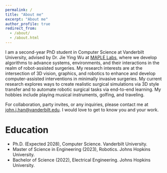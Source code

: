 ```yaml
---
permalink: /
title: "About me"
excerpt: "About me"
author_profile: true
redirect_from: 
  - /about/
  - /about.html
---
```


I am a second-year PhD student in Computer Science at Vanderbilt University, advised by Dr. Jie Ying Wu at [MAPLE Labs](https://vu-maple-lab.github.io), where we develop algorithms to advance systems, environments, and their interactions in the realm of robot-assisted surgeries. My research interests are at the intersection of 3D vision, graphics, and robotics to enhance and develop computer-assisted interventions in minimally invasive surgeries. My current research explores ways to create realistic surgical simulations via 3D style transfer and to automate robotic surgical tasks via end-to-end learning. My hobbies include playing musical instruments, golfing, and traveling. 

For collaboration, party invites, or any inquiries, please contact me at john.j.han@vanderbilt.edu. I would love to get to know you and your work. 

Education
======
- Ph.D. (Expected 2028), Computer Science. Vanderbilt University. 
- Master of Science in Engineering (2023), Robotics. Johns Hopkins University.
- Bachelor of Science (2022), Electrical Engineering. Johns Hopkins University. 